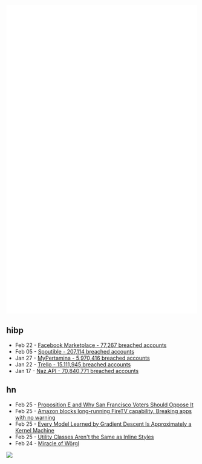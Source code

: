![Metrics](https://raw.githubusercontent.com/phixion/phixion/master/metrics.svg)

## hibp

<!--
for https://github.com/phixion/phixion/blob/main/.github/workflows/feeds.yml
-->
<!--START_SECTION:haveibeenpwnd-->
- Feb 22 - [Facebook Marketplace - 77,267 breached accounts](https://haveibeenpwned.com/PwnedWebsites#FacebookMarketplace)
- Feb 05 - [Spoutible - 207,114 breached accounts](https://haveibeenpwned.com/PwnedWebsites#Spoutible)
- Jan 27 - [MyPertamina - 5,970,416 breached accounts](https://haveibeenpwned.com/PwnedWebsites#MyPertamina)
- Jan 22 - [Trello - 15,111,945 breached accounts](https://haveibeenpwned.com/PwnedWebsites#Trello)
- Jan 17 - [Naz.API - 70,840,771 breached accounts](https://haveibeenpwned.com/PwnedWebsites#NazApi)
<!--END_SECTION:haveibeenpwnd-->

## hn

<!--
for https://github.com/phixion/phixion/blob/main/.github/workflows/feeds.yml
-->
<!--START_SECTION:hn-->
- Feb 25 - [Proposition E and Why San Francisco Voters Should Oppose It](https://www.eff.org/deeplinks/2024/02/what-proposition-e-and-why-should-san-francisco-voters-oppose-it)
- Feb 25 - [Amazon blocks long-running FireTV capability, Breaking apps with no warning](https://www.aftvnews.com/amazon-blocks-long-running-fire-tv-capability-breaking-popular-apps-with-no-warning-and-giving-developers-the-runaround/)
- Feb 25 - [Every Model Learned by Gradient Descent Is Approximately a Kernel Machine](https://arxiv.org/abs/2012.00152)
- Feb 25 - [Utility Classes Aren't the Same as Inline Styles](https://frontstuff.io/no-utility-classes-arent-the-same-as-inline-styles)
- Feb 24 - [Miracle of Wörgl](https://www.alexstonethinkingstrings.com/446414233)
<!--END_SECTION:hn-->

<!--
for https://yhype.me
-->
![](https://hit.yhype.me/github/profile?user_id=13013670)

